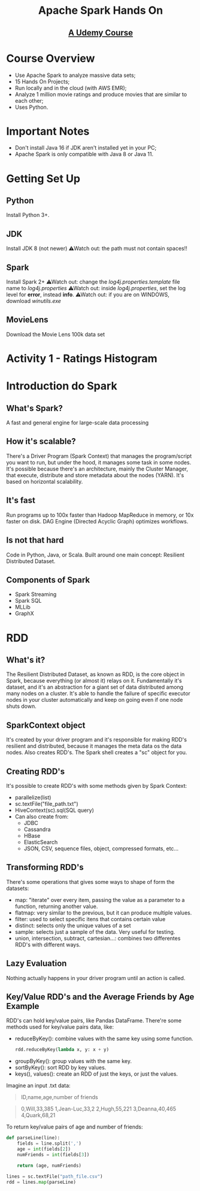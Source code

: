 <div style="text-align: center;">
<h1>Apache Spark Hands On</h1>
<h2>
    <a href="https://www.udemy.com/course/taming-big-data-with-apache-spark-hands-on" target="_blank">A Udemy Course</a>
</h2>
</div>

# Course Overview


- Use Apache Spark to analyze massive data sets;
- 15 Hands On Projects;
- Run locally and in the cloud (with AWS EMR);
- Analyze 1 million movie ratings and produce movies that are similar to each other;
- Uses Python.


# Important Notes

- Don't install Java 16 if JDK aren't installed yet in your PC;
- Apache Spark is only compatible with Java 8 or Java 11.


# Getting Set Up
## Python
Install Python 3+.
## JDK
Install JDK 8 (not newer)
&#9888;Watch out: the path must not contain spaces!!
## Spark
Install Spark 2+
&#9888;Watch out: change the <i>log4j.properties.template</i> file name to <i>log4j.properties</i>
&#9888;Watch out: inside <i>log4j.properties</i>, set the log level for <b>error</b>, instead <b>info</b>.
&#9888;Watch out: if you are on WINDOWS, download <i>winutils.exe</i>

## MovieLens
Download the Movie Lens 100k data set

# Activity 1 - Ratings Histogram

# Introduction do Spark

## What's Spark?
A fast and general engine for large-scale data processing

## How it's scalable?
There's a Driver Program (Spark Context) that manages the program/script you want to run, but under the hood, it manages some task in some nodes.
It's possible because there's an architecture, mainly the Cluster Manager, that execute, distribute and store metadata about the nodes (YARN). It's based on horizontal scalability.

## It's fast
Run programs up to 100x faster than Hadoop MapReduce in memory, or 10x faster on disk.
DAG Engine (Directed Acyclic Graph) optimizes workflows.

## Is not that hard
Code in Python, Java, or Scala.
Built around one main concept: Resilient Distributed Dataset.

## Components of Spark

- Spark Streaming
- Spark SQL
- MLLib
- GraphX


# RDD
## What's it?
The Resilient Distributed Dataset, as known as RDD, is the core object in Spark, because everything (or almost it) relays on it.
Fundamentally it's dataset, and it's an abstraction for a giant set of data distributed among many nodes on a cluster.
It's able to handle the failure of specific executor nodes in your cluster automatically and keep on going even if one node shuts down.

## SparkContext object
It's created by your driver program and it's responsible for making RDD's resilient and distributed, because it manages the meta data os the data nodes.
Also creates RDD's. The Spark shell creates a "sc" object for you.

## Creating RDD's
It's possible to create RDD's with some methods given by Spark Context:

- parallelize(list)
- sc.textFile("file_path.txt")
- HiveContext(sc).sql(SQL query)
- Can also create from:
    - JDBC
    - Cassandra
    - HBase
    - ElasticSearch
    - JSON, CSV, sequence files, object, compressed formats, etc...

## Transforming RDD's
There's some operations that gives some ways to shape of form the datasets:

- map: "iterate" over every item, passing the value as a parameter to a function, returning another value.
- flatmap: very similar to the previous, but it can produce multiple values.
- filter: used to select specific itens that contains certain value
- distinct: selects only the unique values of a set
- sample: selects just a sample of the data. Very useful for testing.
- union, intersection, subtract, cartesian...: combines two differentes RDD's with different ways.

## Lazy Evaluation
Nothing actually happens in your driver program until an action is called.

## Key/Value RDD's and the Average Friends by Age Example
RDD's can hold key/value pairs, like Pandas DataFrame.
There're some methods used for key/value pairs data, like:

- reduceByKey(): combine values with the same key using some function.
    ```python
    rdd.reduceByKey(lambda x, y: x + y)
    ```
- groupByKey(): group values with the same key.
- sortByKey(): sort RDD by key values.
- keys(), values(): create an RDD of just the keys, or just the values.

Imagine an input .txt data:
> ID,name,age,number of friends

> 0,Will,33,385
> 1,Jean-Luc,33,2
> 2,Hugh,55,221
> 3,Deanna,40,465
> 4,Quark,68,21

To return key/value pairs of age and number of friends:

```python
def parseLine(line):
    fields = line.split(',')
    age = int(fields[2])
    numFriends = int(fields[3])

    return (age, numFriends)

lines = sc.textFile("path_file.csv")
rdd = lines.map(parseLine)
```


